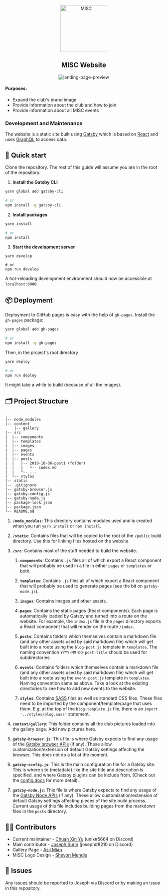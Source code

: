 <div align="center">
    <img alt="MISC" src="src/images/umisc_logo_black.png" width="150" />
    <h2>MISC Website</h2>

![landing-page-preview](./landing-page.png)

</div>

#### Purposes:

- Expand the club's brand image
- Provide information about the club and how to join
- Provide information about all MISC events

### Development and Maintenance

The website is a static site built using [Gatsby](https://www.gatsbyjs.org/) which is based on [React](https://www.reactjs.org/) and uses [GraphQL](https://graphql.org/) to access data.

## 🚀 Quick start

Clone the repository. The rest of this guide will assume you are in the root of the repository.

1. **Install the Gatsby CLI**

```bash
yarn global add gatsby-cli

# or
npm install -g gatsby-cli
```

2. **Install packages**

```bash
yarn install

# or
npm install
```

3. **Start the development server**

```
yarn develop

# or
npm run develop
```

A hot-reloading development environment should now be accessible at `localhost:8000`.

## 📦 Deployment

Deployment to GitHub pages is easy with the help of `gh-pages`. Install the `gh-pages` package:

```bash
yarn global add gh-pages

# or
npm install -g gh-pages
```

Then, in the project's root directory

```bash
yarn deploy

# or
npm run deploy
```

It might take a while to build (because of all the images).

## 🗂 Project Structure

    .
    |-- node_modules
    |-- content
        |-- gallery
    |-- src
    |  |-- components
    |  |-- templates
    |  |-- images
    |  |-- pages
    |  |-- events
    |  |-- posts
    |  |   |-- 2019-10-06-post1 (folder)
    |  |   |   └-- index.md
    |  |   └-- ...
    |  └-- styles
    |-- static
    |-- .gitignore
    |-- gatsby-browser.js
    |-- gatsby-config.js
    |-- gatsby-node.js
    |-- package-lock.json
    |-- package.json
    └-- README.md

1.  **`/node_modules`**: This directory contains modules used and is created when you run `yarn install` or `npm install`.

2.  **`/static`**: Contains files that will be copied to the root of the `/public` build directory. Use this for linking files hosted on the website.

3.  **`/src`**: Contains most of the stuff needed to build the website.

    1. **`components`**: Contains `.js` files all of which export a React component that will probably be used in a file in either `pages` or `templates` or both.

    2. **`templates`**: Contains `.js` files all of which export a React component that will probably be used to generate pages (see the bit on `gatsby-node.js`).

    3. **`images`**: Contains images and other assets.

    4. **`pages`**: Contains the static pages (React components). Each page is automatically loaded by Gatsby and turned into a route on the website. For example, the `index.js` file in the `pages` directory exports a React component that will render on the route `/index`.

    5. **`posts`**: Contains folders which themselves contain a markdown file (and any other assets used by said markdown file) which will get built into a route using the `blog-post.js` template in `templates`. The naming convention `YYYY-MM-DD-post-title` should be used for subdirectories.

    6. **`events`**: Contains folders which themselves contain a markdown file (and any other assets used by said markdown file) which will get built into a route using the `event-post.js` template in `templates`. Naming convention same as above. Take a look at the existing directories to see how to add new events to the website.

    7. **`styles`**: Contains [SASS](https://sass-lang.com/) files as well as standard CSS files. These files need to be imported by the component/template/page that uses them. E.g. at the top of the `blog-template.js` file, there is an `import '../styles/blog.sass'` statement.

4.  **`content/gallery`**: This folder contains all the club pictures loaded into the gallery page. Add new pictures here.

5.  **`gatsby-browser.js`**: This file is where Gatsby expects to find any usage of the [Gatsby browser APIs](https://www.gatsbyjs.org/docs/browser-apis/) (if any). These allow customization/extension of default Gatsby settings affecting the browser. This does not do a lot at the moment.

6.  **`gatsby-config.js`**: This is the main configuration file for a Gatsby site. This is where site (metadata) like the site title and description is specified, and where Gatsby plugins can be include from. (Check out the [config docs](https://www.gatsbyjs.org/docs/gatsby-config/) for more detail).

7.  **`gatsby-node.js`**: This file is where Gatsby expects to find any usage of the [Gatsby Node APIs](https://www.gatsbyjs.org/docs/node-apis/) (if any). These allow customization/extension of default Gatsby settings affecting pieces of the site build process. Current usage of this file includes building pages from the markdown files in the `posts` directory.

## 👨‍💻 Contributors

- Current maintainer - [Chuah Xin Yu](https://github.com/chuahxinyu) (unix#5664 on Discord)
- Main contributor - [Joseph Surin](https://github.com/josephsurin) (joseph#8210 on Discord)
- Gallery Page - [Asil Mian](https://github.com/asilmian)
- MISC Logo Design - [Shevon Mendis](https://bookofshevon.com/)

## 🧐 Issues

Any issues should be reported to Joseph via Discord or by making an issue in this repository.
